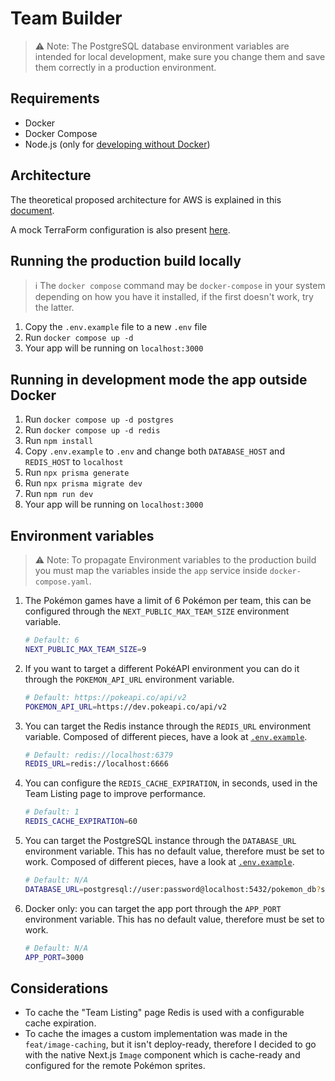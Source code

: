 # Team Builder

> ⚠️ Note: The PostgreSQL database environment variables are intended for local development, make sure you change them and save them correctly in a production environment.

## Requirements

- Docker
- Docker Compose
- Node.js (only for [developing without Docker](#running-in-development-mode-the-app-outside-docker))

## Architecture

The theoretical proposed architecture for AWS is explained in this [document](/docs/ARCHITECTURE.pdf).

A mock TerraForm configuration is also present [here](/docs/main.tf).

## Running the production build locally

> ℹ️ The `docker compose` command may be `docker-compose` in your system depending on how you have it installed, if the first doesn't work, try the latter.

1. Copy the `.env.example` file to a new `.env` file
2. Run `docker compose up -d`
3. Your app will be running on `localhost:3000`

## Running in development mode the app outside Docker

1. Run `docker compose up -d postgres`
2. Run `docker compose up -d redis`
3. Run `npm install`
4. Copy `.env.example` to `.env` and change both `DATABASE_HOST` and `REDIS_HOST` to `localhost`
5. Run `npx prisma generate`
6. Run `npx prisma migrate dev`
7. Run `npm run dev`
8. Your app will be running on `localhost:3000`

## Environment variables

> ⚠️ Note: To propagate Environment variables to the production build you must map the variables inside the `app` service inside `docker-compose.yaml`.

1. The Pokémon games have a limit of 6 Pokémon per team, this can be configured through the `NEXT_PUBLIC_MAX_TEAM_SIZE` environment variable.

    ```sh
    # Default: 6
    NEXT_PUBLIC_MAX_TEAM_SIZE=9
    ```

2. If you want to target a different PokéAPI environment you can do it through the `POKEMON_API_URL` environment variable.

    ```sh
    # Default: https://pokeapi.co/api/v2
    POKEMON_API_URL=https://dev.pokeapi.co/api/v2
    ```

3. You can target the Redis instance through the `REDIS_URL` environment variable. Composed of different pieces, have a look at [`.env.example`](/.env.example).

    ```sh
    # Default: redis://localhost:6379
    REDIS_URL=redis://localhost:6666
    ```

4. You can configure the `REDIS_CACHE_EXPIRATION`, in seconds, used in the Team Listing page to improve performance.

    ```sh
    # Default: 1
    REDIS_CACHE_EXPIRATION=60
    ```

5. You can target the PostgreSQL instance through the `DATABASE_URL` environment variable. This has no default value, therefore must be set to work. Composed of different pieces, have a look at [`.env.example`](/.env.example).

    ```sh
    # Default: N/A
    DATABASE_URL=postgresql://user:password@localhost:5432/pokemon_db?schema=public
    ```

6. Docker only: you can target the app port through the `APP_PORT` environment variable. This has no default value, therefore must be set to work.

    ```sh
    # Default: N/A
    APP_PORT=3000
    ```

## Considerations

- To cache the "Team Listing" page Redis is used with a configurable cache expiration.
- To cache the images a custom implementation was made in the `feat/image-caching`, but it isn't deploy-ready, therefore I decided to go with the native Next.js `Image` component which is cache-ready and configured for the remote Pokémon sprites.
